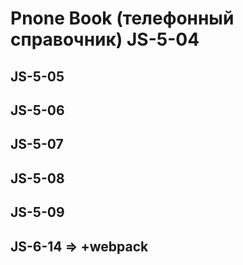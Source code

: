 # Pnone Book (телефонный справочник) JS-5-04
## JS-5-05
## JS-5-06
## JS-5-07
## JS-5-08
## JS-5-09
## JS-6-14 => +webpack
